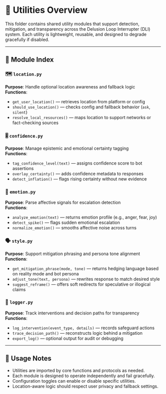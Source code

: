 # 🧰 Utilities Overview

This folder contains shared utility modules that support detection, mitigation, and transparency across the Delusion Loop Interrupter (DLI) system. Each utility is lightweight, reusable, and designed to degrade gracefully if disabled.

---

## 📁 Module Index

### 🗺️ `location.py`
**Purpose**: Handle optional location awareness and fallback logic  
**Functions**:
- `get_user_location()` — retrieves location from platform or config  
- `should_use_location()` — checks config and fallback behavior (`ask`, `silent`)  
- `resolve_local_resources()` — maps location to support networks or fact-checking sources

### 🎚️ `confidence.py`
**Purpose**: Manage epistemic and emotional certainty tagging  
**Functions**:
- `tag_confidence_level(text)` — assigns confidence score to bot assertions  
- `overlay_certainty()` — adds confidence metadata to responses  
- `detect_inflation()` — flags rising certainty without new evidence

### 💬 `emotion.py`
**Purpose**: Parse affective signals for escalation detection  
**Functions**:
- `analyze_emotion(text)` — returns emotion profile (e.g., anger, fear, joy)  
- `detect_spike()` — flags sudden emotional escalation  
- `normalize_emotion()` — smooths affective noise across turns

### 🗣️ `style.py`
**Purpose**: Support mitigation phrasing and persona tone alignment  
**Functions**:
- `get_mitigation_phrase(mode, tone)` — returns hedging language based on reality mode and bot persona  
- `adjust_tone(text, persona)` — rewrites response to match desired style  
- `suggest_reframe()` — offers soft redirects for speculative or illogical claims

### 📜 `logger.py`
**Purpose**: Track interventions and decision paths for transparency  
**Functions**:
- `log_intervention(event_type, details)` — records safeguard actions  
- `trace_decision_path()` — reconstructs logic behind a mitigation  
- `export_log()` — optional output for audit or debugging

---

## 🔧 Usage Notes

- Utilities are imported by core functions and protocols as needed.
- Each module is designed to operate independently and fail gracefully.
- Configuration toggles can enable or disable specific utilities.
- Location-aware logic should respect user privacy and fallback settings.
